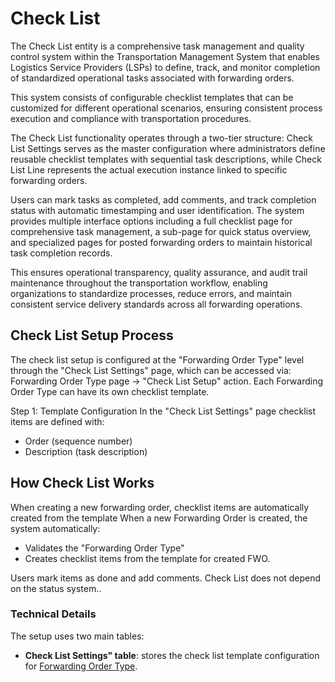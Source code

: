# Check List

The Check List entity is a comprehensive task management and quality control system within the Transportation Management System that enables Logistics Service Providers (LSPs) to define, track, and monitor completion of standardized operational tasks associated with forwarding orders.

This system consists of configurable checklist templates that can be customized for different operational scenarios, ensuring consistent process execution and compliance with transportation procedures.

The Check List functionality operates through a two-tier structure: Check List Settings serves as the master configuration where administrators define reusable checklist templates with sequential task descriptions, while Check List Line represents the actual execution instance linked to specific forwarding orders.

Users can mark tasks as completed, add comments, and track completion status with automatic timestamping and user identification. The system provides multiple interface options including a full checklist page for comprehensive task management, a sub-page for quick status overview, and specialized pages for posted forwarding orders to maintain historical task completion records.

This ensures operational transparency, quality assurance, and audit trail maintenance throughout the transportation workflow, enabling organizations to standardize processes, reduce errors, and maintain consistent service delivery standards across all forwarding operations.

## Check List Setup Process

The check list setup is configured at the "Forwarding Order Type" level through the "Check List Settings" page, which can be accessed via:
Forwarding Order Type page → "Check List Setup" action. Each Forwarding Order Type can have its own checklist template.

Step 1: Template Configuration
In the "Check List Settings" page checklist items are defined with:

- Order (sequence number)
- Description (task description)

## How Check List Works

When creating a new forwarding order, checklist items are automatically created from the template
When a new Forwarding Order is created, the system automatically:

- Validates the "Forwarding Order Type"
- Creates checklist items from the template for created FWO.

Users mark items as done and add comments. Check List does not depend on the status system..

### Technical Details

The setup uses two main tables:

- **Check List Settings" table**: stores the check list template configuration for [Forwarding Order Type](forwardingordertype.md).
